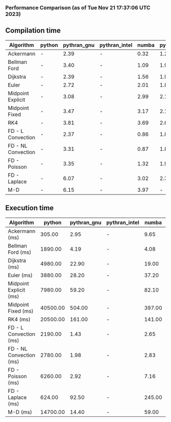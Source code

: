 ### Performance Comparison (as of Tue Nov 21 17:37:06 UTC 2023)
## Compilation time
Algorithm                 | python                    | pythran_gnu               | pythran_intel             | numba                     | pyccel_fortran_gnu        | pyccel_c_gnu              | pyccel_fortran_intel      | pyccel_c_intel           
------------------------- | ------------------------- | ------------------------- | ------------------------- | ------------------------- | ------------------------- | ------------------------- | ------------------------- | -------------------------
Ackermann                 | -                         | 2.39                      | -                         | 0.32                      | 1.22                      | 1.17                      | -                         | -                        
Bellman Ford              | -                         | 3.40                      | -                         | 1.09                      | 1.95                      | 1.93                      | -                         | -                        
Dijkstra                  | -                         | 2.39                      | -                         | 1.56                      | 1.97                      | 1.92                      | -                         | -                        
Euler                     | -                         | 2.72                      | -                         | 2.01                      | 1.88                      | 1.92                      | -                         | -                        
Midpoint Explicit         | -                         | 3.08                      | -                         | 2.99                      | 2.14                      | 2.18                      | -                         | -                        
Midpoint Fixed            | -                         | 3.47                      | -                         | 3.17                      | 2.19                      | 2.24                      | -                         | -                        
RK4                       | -                         | 3.81                      | -                         | 3.69                      | 2.63                      | 2.61                      | -                         | -                        
FD - L Convection         | -                         | 2.37                      | -                         | 0.86                      | 1.84                      | 1.88                      | -                         | -                        
FD - NL Convection        | -                         | 3.31                      | -                         | 0.87                      | 1.84                      | 1.89                      | -                         | -                        
FD - Poisson              | -                         | 3.35                      | -                         | 1.32                      | 1.96                      | 2.00                      | -                         | -                        
FD - Laplace              | -                         | 6.07                      | -                         | 3.02                      | 2.33                      | 2.37                      | -                         | -                        
M-D                       | -                         | 6.15                      | -                         | 3.97                      | -                         | -                         | -                         | -                        

## Execution time
Algorithm                 | python                    | pythran_gnu               | pythran_intel             | numba                     | pyccel_fortran_gnu        | pyccel_c_gnu              | pyccel_fortran_intel      | pyccel_c_intel           
------------------------- | ------------------------- | ------------------------- | ------------------------- | ------------------------- | ------------------------- | ------------------------- | ------------------------- | -------------------------
Ackermann (ms)            | 305.00                    | 2.95                      | -                         | 9.65                      | 1.50                      | 1.54                      | -                         | -                        
Bellman Ford (ms)         | 1890.00                   | 4.19                      | -                         | 4.08                      | 2.96                      | 5.61                      | -                         | -                        
Dijkstra (ms)             | 4980.00                   | 22.90                     | -                         | 19.00                     | 18.60                     | 30.10                     | -                         | -                        
Euler (ms)                | 3880.00                   | 28.20                     | -                         | 37.20                     | 14.50                     | 141.00                    | -                         | -                        
Midpoint Explicit (ms)    | 7980.00                   | 59.20                     | -                         | 82.10                     | 23.20                     | 278.00                    | -                         | -                        
Midpoint Fixed (ms)       | 40500.00                  | 504.00                    | -                         | 397.00                    | 75.00                     | 1390.00                   | -                         | -                        
RK4 (ms)                  | 20500.00                  | 161.00                    | -                         | 141.00                    | 36.40                     | 481.00                    | -                         | -                        
FD - L Convection (ms)    | 2190.00                   | 1.43                      | -                         | 2.65                      | 1.48                      | 1.62                      | -                         | -                        
FD - NL Convection (ms)   | 2780.00                   | 1.98                      | -                         | 2.83                      | 1.76                      | 2.01                      | -                         | -                        
FD - Poisson (ms)         | 6260.00                   | 2.92                      | -                         | 7.16                      | 2.78                      | 3.76                      | -                         | -                        
FD - Laplace (ms)         | 624.00                    | 92.50                     | -                         | 245.00                    | 62.20                     | 257.00                    | -                         | -                        
M-D (ms)                  | 14700.00                  | 14.40                     | -                         | 59.00                     | -                         | -                         | -                         | -                        
